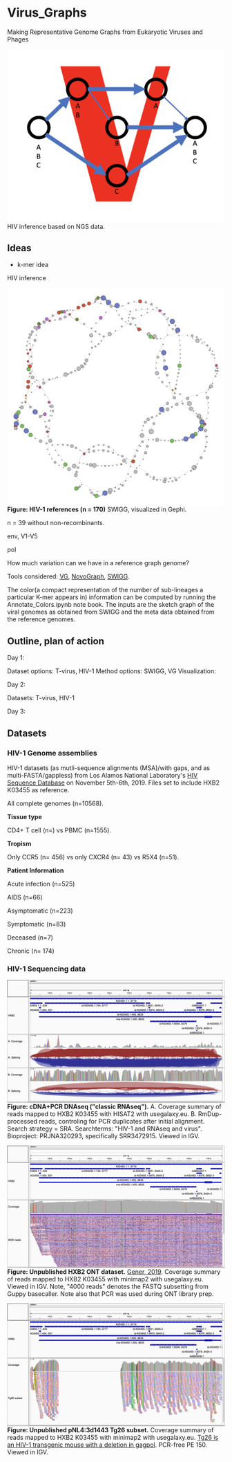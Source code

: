 # Virus_Graphs

Making Representative Genome Graphs from Eukaryotic Viruses and Phages


<img src="Virus_Graph_Logo.png"
     alt="Markdown Monster icon"
     style="float: left; margin-right: 10px;" />

HIV inference based on NGS data. 

## Ideas

* k-mer idea

HIV inference

<img src="/data/HIV_full_Refs_k23_1_Color_Annotated.png"
     alt="Markdown Monster icon"
     style="float: left; margin-right: 10px;" />
**Figure: HIV-1 references (n = 170)** SWIGG, visualized in Gephi.

n = 39 without non-recombinants. 

env, V1-V5

pol

How much variation can we have in a reference graph genome?

Tools considered: [VG](https://github.com/vgteam/vg), [NovoGraph](https://github.com/NCBI-Hackathons/NovoGraph), [SWIGG](https://github.com/NCBI-Codeathons/SWIGG).

The color(a compact representation of the number of sub-lineages a particular K-mer appears in) information can be computed by running the Annotate_Colors.ipynb note book. The inputs are the sketch graph of the viral genomes as obtained from SWIGG and the meta data obtained from the reference genomes. 

## Outline, plan of action

Day 1:

Dataset options: T-virus, HIV-1
Method options: SWIGG, VG
Visualization: 

Day 2: 

Datasets: T-virus, HIV-1
         
Day 3:

## Datasets ##

### HIV-1 Genome assemblies ###

HIV-1 datasets (as mutli-sequence alignments (MSA)/with gaps, and as multi-FASTA/gappless) from Los Alamos National Laboratory's [HIV Sequence Database](https://www.hiv.lanl.gov/content/sequence/HIV/mainpage.html) on November 5th-6th, 2019. Files set to include HXB2 K03455 as reference.

All complete genomes (n=10568).

**Tissue type**

CD4+ T cell (n=) vs PBMC (n=1555).

**Tropism**

Only CCR5 (n= 456) vs only CXCR4 (n= 43) vs R5X4 (n=51).

**Patient Information**

Acute infection (n=525)

AIDS (n=66)

Asymptomatic (n=223)

Symptomatic (n=83)

Deceased (n=7)

Chronic (n= 174)


### HIV-1 Sequencing data ###

<img src="igv_snapshot_HXB2-mapping_reads_from_SRR3472915_v2.png"
     alt="Markdown Monster icon"
     style="float: left; margin-right: 10px;" />
**Figure: cDNA+PCR DNAseq ("classic RNAseq").** A. Coverage summary of reads mapped to HXB2 K03455 with HISAT2 with usegalaxy.eu. B. RmDup-processed reads, controling for PCR duplicates after initial alignment. Search strategy = SRA. Searchterms: "HIV-1 and RNAseq and virus". Bioproject: PRJNA320293, specifically SRR3472915. Viewed in IGV.


<img src="igv_snapshot_HXB2_4000_read_subset.png"
     alt="Markdown Monster icon"
     style="float: left; margin-right: 10px;" />
**Figure: Unpublished HXB2 ONT dataset.** [Gener, 2019](https://www.biorxiv.org/content/10.1101/611848v1). Coverage summary of reads mapped to HXB2 K03455 with minimap2 with usegalaxy.eu. Viewed in IGV. Note, "4000 reads" denotes the FASTQ subsetting from Guppy basecaller. Note also that PCR was used during ONT library prep.


<img src="igv_snapshot_HXB2-mapping_reads_from_Tg26_subset.png"
     alt="Markdown Monster icon"
     style="float: left; margin-right: 10px;" />
**Figure: Unpublished pNL4:3d1443 Tg26 subset.** Coverage summary of reads mapped to HXB2 K03455 with minimap2 with usegalaxy.eu. [Tg26 is an HIV-1 transgenic mouse with a deletion in gagpol](https://www.jax.org/strain/022354). PCR-free PE 150. Viewed in IGV.



